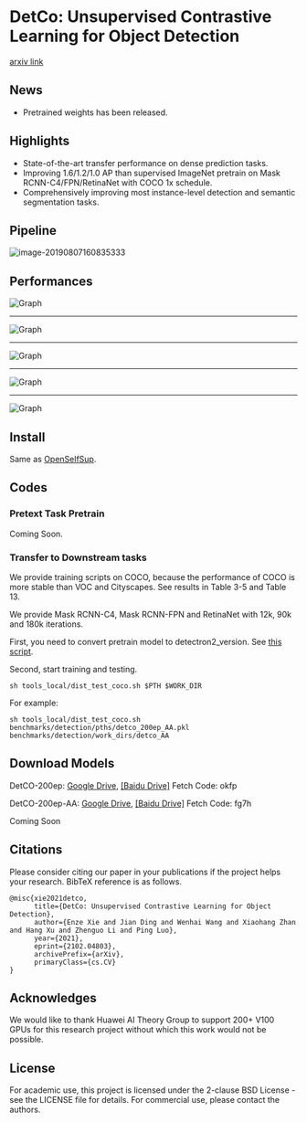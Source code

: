 # DetCo: Unsupervised Contrastive Learning for Object Detection
[arxiv link](https://arxiv.org/abs/2102.04803)

## News
- Pretrained weights has been released. 


## Highlights

- State-of-the-art transfer performance on dense prediction tasks.
- Improving  1.6/1.2/1.0 AP than supervised ImageNet pretrain on Mask RCNN-C4/FPN/RetinaNet with COCO 1x schedule.
- Comprehensively improving most instance-level detection and semantic segmentation tasks.

## Pipeline
![image-20190807160835333](imgs/pipeline.png)


## Performances
![Graph](imgs/res_coco.png)

-----

![Graph](imgs/res2_coco.png)

----

![Graph](imgs/other_res2.png)

-----

![Graph](imgs/vis.png)

-----

![Graph](imgs/vis2.png)


## Install
Same as [OpenSelfSup](https://github.com/open-mmlab/OpenSelfSup).

## Codes

### Pretext Task Pretrain

Coming Soon.

### Transfer to Downstream tasks

We provide training scripts on COCO, because the performance of COCO is more stable than VOC and Cityscapes.
See results in Table 3-5 and Table 13.

We provide Mask RCNN-C4, Mask RCNN-FPN and RetinaNet with 12k, 90k and 180k iterations.

First, you need to convert pretrain model to detectron2_version. See [this script](benchmarks/detection/convert-pretrain-to-detectron2.py).

Second, start training and testing.
```
sh tools_local/dist_test_coco.sh $PTH $WORK_DIR
```

For example:
```
sh tools_local/dist_test_coco.sh benchmarks/detection/pths/detco_200ep_AA.pkl benchmarks/detection/work_dirs/detco_AA
```

## Download Models
DetCO-200ep: [Google Drive](), [[Baidu Drive]](https://pan.baidu.com/s/1ZMRCvi_RyI-X-gb9lukK7g) Fetch Code: okfp 
 
 DetCO-200ep-AA: [Google Drive](), [[Baidu Drive]](https://pan.baidu.com/s/18ilDo6crkgPDK-77LmKCGQ) Fetch Code: fg7h

Coming Soon

## Citations
Please consider citing our paper in your publications if the project helps your research. BibTeX reference is as follows.

```
@misc{xie2021detco,
      title={DetCo: Unsupervised Contrastive Learning for Object Detection}, 
      author={Enze Xie and Jian Ding and Wenhai Wang and Xiaohang Zhan and Hang Xu and Zhenguo Li and Ping Luo},
      year={2021},
      eprint={2102.04803},
      archivePrefix={arXiv},
      primaryClass={cs.CV}
}
```



## Acknowledges
We would like to thank Huawei AI Theory Group to support 200+ V100 GPUs for this research project without which this work would not be possible.

## License

For academic use, this project is licensed under the 2-clause BSD License - see the LICENSE file for details. For commercial use, please contact the authors. 